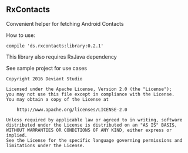 ## RxContacts

Convenient helper for fetching Android Contacts

How to use:
```
compile 'ds.rxcontacts:library:0.2.1'
```

This library also requires RxJava dependency

See sample project for use cases

```
Copyright 2016 Deviant Studio

Licensed under the Apache License, Version 2.0 (the "License");
you may not use this file except in compliance with the License.
You may obtain a copy of the License at

    http://www.apache.org/licenses/LICENSE-2.0

Unless required by applicable law or agreed to in writing, software
distributed under the License is distributed on an "AS IS" BASIS,
WITHOUT WARRANTIES OR CONDITIONS OF ANY KIND, either express or implied.
See the License for the specific language governing permissions and
limitations under the License.
```
